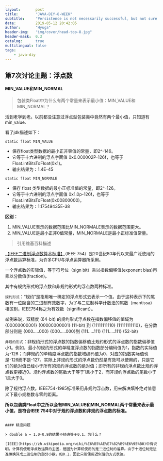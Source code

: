 ```yaml
---
layout:       post
title:        "JAVA-DIY-8-WEEK"
subtitle:     "Persistence is not necessarily successful, but not sure will not succeed."
date:         2019-05-12 20:42:05
author:       "Hyuga"
header-img:   "img/cover/head-top-8.jpg"
header-mask:  0.3
catalog:      true
multilingual: false
tags:
    - java-diy
---
```


## 第7次讨论主题：浮点数

#### MIN_VALUE和MIN_NORMAL

> 包装类Float中为什么有两个常量来表示最小值：MIN_VALUE和MIN_NORMAL？

活到老学到老。以前都没注意过浮点型包装类中竟然有两个最小值，只知道有min_value.

看了jdk描述如下：

`static float MIN_VALUE`

- 保存float类型数据的最小正非零值的常量，即2^-149。
- 它等于十六进制的浮点字面值 0x0.000002P-126f，也等于 Float.intBitsToFloat(0x1)。
- 输出结果为：1.4E-45

`static float MIN_NORMALE`

- 保存 float 类型数据的最小正标准值的常量，即2^-126。
- 它等于十六进制的浮点字面值 0x1.0p-126f，也等于 Float.intBitsToFloat(0x00800000)。
- 输出结果为：1.17549435E-38

**区别：**
1. MIN_VALUE表示的数据范围比MIN_NORMALE表示的数据范围更大。
2. MIN_VALUE是最小正非0值常量，MIN_NORMALE是最小正标准值常量。


> 引用维基百科描述

[【IEEE二进制浮点数算术标准】](https://zh.wikipedia.org/wiki/IEEE_754)（IEEE 754）是20世纪80年代以来最广泛使用的浮点数运算标准，为许多CPU与浮点运算器所采用。

一个浮点数的实际值，等于符号位（sign bit）乘以指数偏移值(exponent bias)再乘以分数值(fraction)。

其中有规约形式的浮点数和非规约形式的浮点数两种标准。

`规约形式`：“规约”是指用唯一确定的浮点形式去表示一个值。由于这种表示下的尾数有一位隐含的二进制有效数字，为了与二进制科学计数法的尾数（mantissa）相区别，IEEE754称之为有效数（significant）。

举例来说，双精度 (64-bit) 的规约形式浮点数在指数偏移值的值域为 {00000000001} {00000000001} (11-bit) 到 {11111111110} {11111111110}，在分数部分则是 {000.....000} {000.....000}到 {111.....111} {111.....111} (52-bit)

`非规约形式`：非规约形式的浮点数的指数偏移值比规约形式的浮点数的指数偏移值小1。例如，最小的规约形式的单精度浮点数的指数部分编码值为1，指数的实际值为-126；而非规约的单精度浮点数的指数域编码值为0，对应的指数实际值也是-126而不是-127。实际上非规约形式的浮点数仍然是有效可以使用的，只是它们的绝对值已经小于所有的规约浮点数的绝对值；即所有的非规约浮点数比规约浮点数更接近0。规约浮点数的尾数大于等于1且小于2，而非规约浮点数的尾数小于1且大于0。

除了规约浮点数，IEEE754-1985标准采用非规约浮点数，用来解决填补绝对值意义下最小规格数与零的距离。

**所以包装类Float中之所以会有MIN_VALUE和MIN_NORMAL两个常量来表示最小值，是符合IEEE 754中对于规约浮点数和非规约浮点数的标准。**

`````

#### 精度问题

> double a = 1.0-0.9的结果不精确等于0.1，为什么？

[IEEE](https://zh.wikipedia.org/wiki/%E6%B5%AE%E7%82%B9%E6%95%B0)中有说明，计算机使用浮点数运算的主因，是因为计算机使用的是二进位制的运算。由于十进位制无法准确换算成二进位制的部分小数，如0.1，因此只能使用近似值的方式表达。